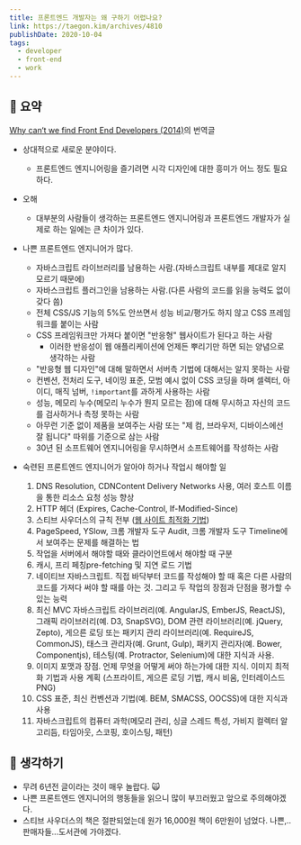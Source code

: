 ```yaml
---
title: 프론트엔드 개발자는 왜 구하기 어렵나요?
link: https://taegon.kim/archives/4810
publishDate: 2020-10-04
tags:
  - developer
  - front-end
  - work
---
```

## 📝 요약 
[Why can‘t we find Front End Developers (2014)](https://whycantwefindfed.jjperezaguinaga.com/)의 번역글 

- 상대적으로 새로운 분야이다.  
  - 프론트엔드 엔지니어링을 즐기려면 시각 디자인에 대한 흥미가 어느 정도 필요하다.  
- 오해
  - 대부분의 사람들이 생각하는 프론트엔드 엔지니어링과 프론트엔드 개발자가 실제로 하는 일에는 큰 차이가 있다.  
- 나쁜 프론트엔드 엔지니어가 많다.      
  - 자바스크립트 라이브러리를 남용하는 사람.(자바스크립트 내부를 제대로 알지 모르기 때문에)
  - 자바스크립트 플러그인을 남용하는 사람.(다른 사람의 코드를 읽을 능력도 없이 갖다 씀)
  - 전체 CSS/JS 기능의 5%도 안쓰면서 성능 비교/평가도 하지 않고 CSS 프레임워크를 붙이는 사람 
  - CSS 프레임워크만 가져다 붙이면 "반응형" 웹사이트가 된다고 하는 사람 
    - 이러한 반응성이 웹 애플리케이션에 언제든 뿌리기만 하면 되는 양념으로 생각하는 사람 
  - "반응형 웹 디자인"에 대해 말하면서 서버측 기법에 대해서는 알지 못하는 사람 
  - 컨벤션, 전처리 도구, 네이밍 표준, 모범 예시 없이 CSS 코딩을 하며 셀렉터, 아이디, 매직 넘버, `!important`를 과하게 사용하는 사람
  - 성능, 메모리 누수(메모리 누수가 뭔지 모르는 점)에 대해 무시하고 자신의 코드를 검사하거나 측정 못하는 사람 
  - 아무런 기준 없이 제품을 보여주는 사람 또는 "제 컴, 브라우저, 디바이스에선 잘 됩니다" 따위를 기준으로 삼는 사람 
  - 30년 된 소프트웨어 엔지니어링을 무시하면서 소프트웨어를 작성하는 사람 

- 숙련된 프론트엔드 엔지니어가 알아야 하거나 작업시 해야할 일 
    1. DNS Resolution, CDNContent Delivery Networks 사용, 여러 호스트 이름을 통한 리소스 요청 성능 향상
    2. HTTP 헤더 (Expires, Cache-Control, If-Modified-Since)
    3. 스티브 사우더스의 규칙 전부 ([웹 사이트 최적화 기법](https://book.naver.com/bookdb/book_detail.nhn?bid=4587095))
    4. PageSpeed, YSlow, 크롬 개발자 도구 Audit, 크롬 개발자 도구 Timeline에서 보여주는 문제를 해결하는 법
    5. 작업을 서버에서 해야할 때와 클라이언트에서 해야할 때 구분
    6. 캐시, 프리 페칭pre-fetching 및 지연 로드 기법
    7. 네이티브 자바스크립트. 직접 바닥부터 코드를 작성해야 할 때 혹은 다른 사람의 코드를 가져다 써야 할 때를 아는 것. 그리고 두 작업의 장점과 단점을 평가할 수 있는 능력
    8. 최신 MVC 자바스크립트 라이브러리(예. AngularJS, EmberJS, ReactJS), 그래픽 라이브러리(예. D3, SnapSVG), DOM 관련 라이브러리(예. jQuery, Zepto), 게으른 로딩 또는 패키지 관리 라이브러리(예. RequireJS, CommonJS), 태스크 관리자(예. Grunt, Gulp), 패키지 관리자(예. Bower, Componentjs), 테스팅(예. Protractor, Selenium)에 대한 지식과 사용.
    9. 이미지 포맷과 장점. 언제 무엇을 어떻게 써야 하는가에 대한 지식. 이미지 최적화 기법과 사용 계획 (스프라이트, 게으른 로딩 기법, 캐시 비움, 인터레이스드 PNG)
    10. CSS 표준, 최신 컨벤션과 기법(예. BEM, SMACSS, OOCSS)에 대한 지식과 사용
    11. 자바스크립트의 컴퓨터 과학(메모리 관리, 싱글 스레드 특성, 가비지 컬렉터 알고리듬, 타임아웃, 스코핑, 호이스팅, 패턴)



## 🤔 생각하기 
- 무려 6년전 글이라는 것이 매우 놀랍다. 🙀
- 나쁜 프론트엔드 엔지니어의 행동들을 읽으니 많이 부끄러웠고 앞으로 주의해야겠다.  
- 스티브 사우더스의 책은 절판되었는데 원가 16,000원 책이 6만원이 넘었다. 나쁜,..판매자들...도서관에 가야겠다.  
